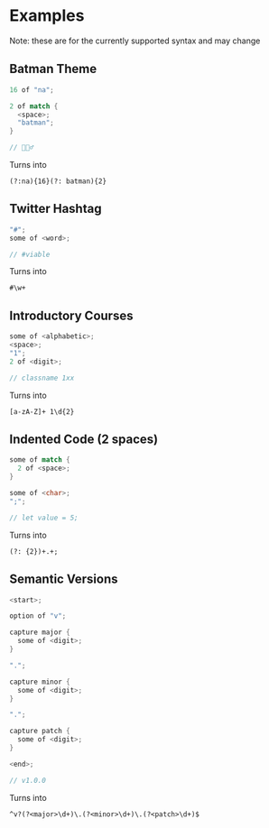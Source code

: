 # Examples

Note: these are for the currently supported syntax and may change

## Batman Theme

```rs
16 of "na";

2 of match {
  <space>;
  "batman";
}

// 🦇🦸‍♂️
```

Turns into

```
(?:na){16}(?: batman){2}
```

## Twitter Hashtag

```rs
"#";
some of <word>;

// #viable
```

Turns into

```
#\w+
```

## Introductory Courses

```rs
some of <alphabetic>;
<space>;
"1";
2 of <digit>;

// classname 1xx
```

Turns into

```
[a-zA-Z]+ 1\d{2}
```

## Indented Code (2 spaces)

```rs
some of match {
  2 of <space>;
}

some of <char>;
";";

// let value = 5;
```

Turns into

```
(?: {2})+.+;
```

## Semantic Versions

```rs
<start>;

option of "v";

capture major {
  some of <digit>;
}

".";

capture minor {
  some of <digit>;
}

".";

capture patch {
  some of <digit>;
}

<end>;

// v1.0.0
```

Turns into

```
^v?(?<major>\d+)\.(?<minor>\d+)\.(?<patch>\d+)$
```
